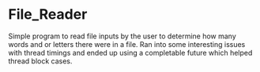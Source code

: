 # File_Reader
Simple program to read file inputs by the user to determine how many words and or letters there were in a file. Ran into some interesting issues with thread timings and ended up using a completable future which helped thread block cases.
